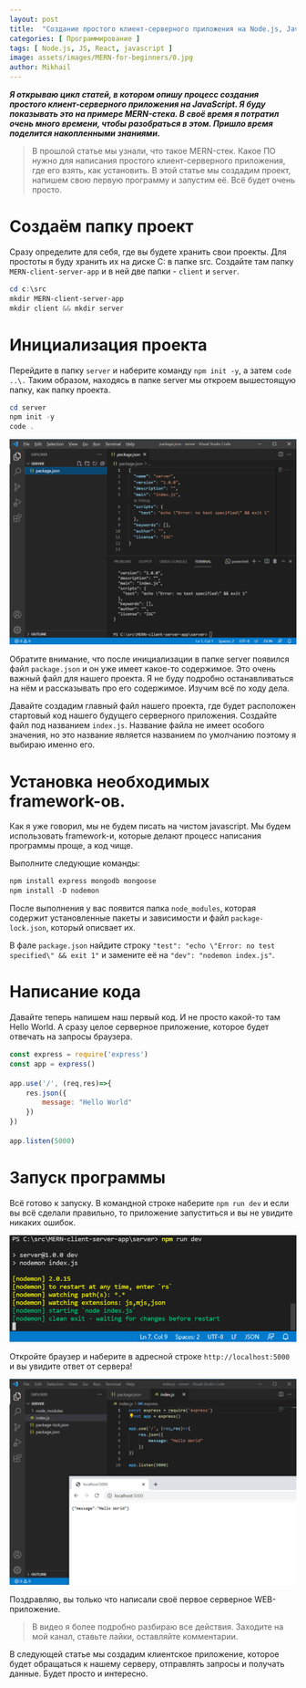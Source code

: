 ```yaml
---
layout: post
title:  "Создание простого клиент-серверного приложения на Node.js, JavaScript и React. Часть 2 - создание проекта"
categories: [ Программирование ]
tags: [ Node.js, JS, React, javascript ]
image: assets/images/MERN-for-beginners/0.jpg
author: Mikhail
---
```

***Я открываю цикл статей, в котором опишу процесс создания простого клиент-серверного приложения на JavaScript. Я буду показывать это на примере MERN-стека. В своё время я потратил очень много времени, чтобы разобраться в этом. Пришло время поделится накопленными знаниями.***

>В прошлой статье мы узнали, что такое MERN-стек. Какое ПО нужно для написания простого клиент-серверного приложения, где его взять, как установить. В этой статье мы создадим проект, напишем свою первую программу и запустим её. Всё будет очень просто.

# Создаём папку проект

Сразу определите для себя, где вы будете хранить свои проекты. Для простоты я буду хранить их на диске C: в папке src. Создайте там папку `MERN-client-server-app` и в ней две папки - `client` и `server`.

```powershell
cd c:\src
mkdir MERN-client-server-app
mkdir client && mkdir server
```

# Инициализация проекта

Перейдите в папку `server` и наберите команду `npm init -y`, а затем `code ..\.` Таким образом, находясь в папке server мы откроем вышестоящую папку, как папку проекта.

```powershell
cd server
npm init -y
code .
```

![MERN-for-beginners/3.png](/assets/images/MERN-for-beginners/3.png)


Обратите внимание, что после инициализации в папке server появился файл `package.json` и он уже имеет какое-то содержимое. Это очень важный файл для нашего проекта. Я не буду подробно останавливаться на нём и рассказывать про его содержимое. Изучим всё по ходу дела.

Давайте создадим главный файл нашего проекта, где будет расположен стартовый код нашего будущего серверного приложения. Создайте файл под названием `index.js`. Название файла не имеет особого значения, но это название является названием по умолчанию поэтому я выбираю именно его.

# Установка необходимых framework-ов.

Как я уже говорил, мы не будем писать на чистом javascript. Мы будем использовать framework-и, которые делают процесс написания программы проще, а код чище.

Выполните следующие команды:

```powershell
npm install express mongodb mongoose
npm install -D nodemon
```

После выполнения у вас появится папка `node_modules`, которая содержит установленные пакеты и зависимости и файл `package-lock.json`, который описвает их. 

В фале `package.json` найдите строку `"test": "echo \"Error: no test specified\" && exit 1"` и замените её на `"dev": "nodemon index.js"`.

# Написание кода

Давайте теперь напишем наш первый код. И не просто какой-то там Hello World. А сразу целое серверное приложение, которое будет отвечать на запросы браузера.

```javascript
const express = require('express')
const app = express()

app.use('/', (req,res)=>{
    res.json({
        message: "Hello World"
    })
})

app.listen(5000)
```

# Запуск программы

Всё готово к запуску. В командной строке наберите `npm run dev` и если вы всё сделали правильно, то приложение запуститься и вы не увидите никаких ошибок.

![MERN-for-beginners/4.png](/assets/images/MERN-for-beginners/4.png)

Откройте браузер и наберите в адресной строке `http://localhost:5000` и вы увидите ответ от сервера!

![MERN-for-beginners/5.png](/assets/images/MERN-for-beginners/5.png)

Поздравляю, вы только что написали своё первое серверное WEB-приложение.

>В видео я более подробно разбираю все действия. Заходите на мой канал, ставьте лайки, оставляйте комментарии.

В следующей статье мы создадим клиентское приложение, которое будет обращаться к нашему серверу, отправлять запросы и получать данные. Будет просто и интересно.